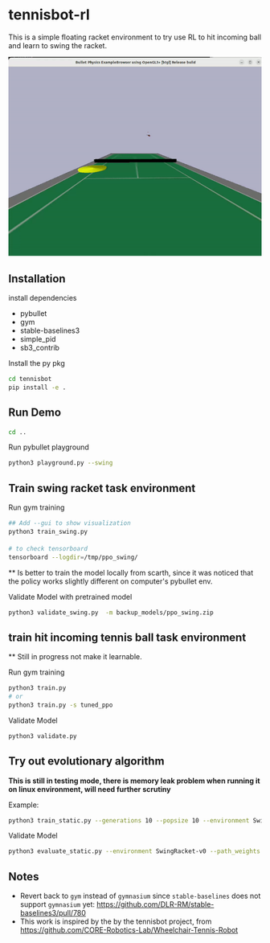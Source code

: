 # tennisbot-rl

This is a simple floating racket environment to try use RL to hit incoming ball and learn to swing the racket.

![](tennis-strokes.gif)

## Installation

install dependencies
 - pybullet
 - gym
 - stable-baselines3
 - simple_pid
 - sb3_contrib

Install the py pkg
```bash
cd tennisbot
pip install -e . 
```

## Run Demo

```bash
cd ..
```

Run pybullet playground
```bash
python3 playground.py --swing
```

## Train swing racket task environment

Run gym training
```bash
## Add --gui to show visualization
python3 train_swing.py

# to check tensorboard
tensorboard --logdir=/tmp/ppo_swing/
```

** Is better to train the model locally from scarth, since it was noticed that the policy works slightly different on computer's pybullet env.

Validate Model with pretrained model
```bash
python3 validate_swing.py  -m backup_models/ppo_swing.zip
```

## train hit incoming tennis ball task environment

** Still in progress not make it learnable.

Run gym training
```bash
python3 train.py
# or 
python3 train.py -s tuned_ppo
```

Validate Model
```bash
python3 validate.py
```

## Try out evolutionary algorithm

**This is still in testing mode, there is memory leak problem when running it on linux environment, will need further scrutiny**

Example:
```bash
python3 train_static.py --generations 10 --popsize 10 --environment SwingRacket-v0
```

Validate Model
```bash
python3 evaluate_static.py --environment SwingRacket-v0 --path_weights backup_models/es_swing.dat
```

## Notes
 - Revert back to `gym` instead of `gymnasium` since `stable-baselines` does not support `gymnasium` yet: https://github.com/DLR-RM/stable-baselines3/pull/780
 - This work is inspired by the by the tennisbot project, from https://github.com/CORE-Robotics-Lab/Wheelchair-Tennis-Robot
